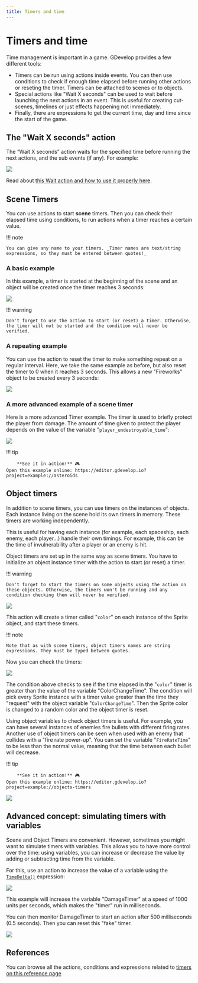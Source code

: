 ```yaml
---
title: Timers and time
---
```

# Timers and time

Time management is important in a game. GDevelop provides a few different tools:

* Timers can be run using actions inside events. You can then use conditions to check if enough time elapsed before running other actions or reseting the timer. Timers can be attached to scenes or to objects.
* Special actions like "Wait X seconds" can be used to wait before launching the next actions in an event. This is useful for creating cut-scenes, timelines or just effects happening not immediately.
* Finally, there are expressions to get the current time, day and time since the start of the game.

## The "Wait X seconds" action

The “Wait X seconds” action waits for the specified time before running the next actions, and the sub events (if any). For example:

![](/gdevelop5/all-features/timers-and-time/pasted/20220519-142810.png)

Read about [this Wait action and how to use it properly here](/gdevelop5/all-features/timers-and-time/wait-action).

## Scene Timers

You can use actions to start **scene** timers. Then you can check their elapsed time using conditions, to run actions when a timer reaches a certain value.

!!! note

    You can give any name to your timers. _Timer names are text/string expressions, so they must be entered between quotes!_

### A basic example

In this example, a timer is started at the beginning of the scene and an object will be created once the timer reaches 3 seconds:

![](/gdevelop5/all-features/timers/pasted/20220122-161745.png)

!!! warning

    Don't forget to use the action to start (or reset) a timer. Otherwise, the timer will not be started and the condition will never be verified.

### A repeating example

You can use the action to reset the timer to make something repeat on a regular interval. Here, we take the same example as before, but also reset the timer to 0 when it reaches 3 seconds. This allows a new "Fireworks" object to be created every 3 seconds:

![](/gdevelop5/all-features/timers/pasted/20220122-162310.png)


### A more advanced example of a scene timer

Here is a more advanced Timer example. The timer is used to briefly protect the player from damage.  The amount of time given to protect the player depends on the value of the variable "`player_undestroyable_time`":

![](/gdevelop5/all-features/timer-and-variable.png)

!!! tip

        **See it in action!** 🎮
    Open this example online: https://editor.gdevelop.io?project=example://asteroids

## Object timers

In addition to scene timers, you can use timers on the instances of objects. Each instance living on the scene hold its own timers in memory. These timers are working independently.

This is useful for having each instance (for example, each spaceship, each enemy, each player...) handle their own timings. For example, this can be the time of invulnerability after a player or an enemy is hit.


Object timers are set up in the same way as scene timers. You have to initialize an object instance timer with the action to start (or reset) a timer.

!!! warning

    Don't forget to start the timers on some objects using the action on these objects. Otherwise, the timers won't be running and any condition checking them will never be verified.

![](/gdevelop5/all-features/timers/pasted/20220122-163715.png)

This action will create a timer called "`color`" on each instance of the Sprite object, and start these timers.

!!! note

    Note that as with scene timers, object timers names are string expressions. They must be typed between quotes.

Now you can check the timers:

![](/gdevelop5/all-features/timers/pasted/20220122-163842.png)

The condition above checks to see if the time elapsed in the "`color`" timer is greater than the value of the variable "ColorChangeTime". The condition will pick every Sprite instance with a timer value greater than the time they "request" with the object variable "`ColorChangeTime`". Then the Sprite color is changed to a random color and the object timer is reset.

Using object variables to check object timers is useful. For example, you can have several instances of enemies fire bullets with different firing rates. Another use of object timers can be seen when used with an enemy that collides with a "fire rate power-up". You can set the variable "`FireRateTime`" to be less than the normal value, meaning that the time between each bullet will decrease.

!!! tip

        **See it in action!** 🎮
    Open this example online: https://editor.gdevelop.io?project=example://objects-timers

![](/gdevelop5/all-features/fireratetimerexamplenew.png)

## Advanced concept: simulating timers with variables

Scene and Object Timers are convenient. However, sometimes you might want to simulate timers with variables. This allows you to have more control over the time: using variables, you can increase or decrease the value by adding or subtracting time from the variable.

For this, use an action to increase the value of a variable using the [`TimeDelta()`](/gdevelop5/events#timedelta) expression:

![](/gdevelop5/all-features/increase-variable-timer.png)

This example will increase the variable "DamageTimer" at a speed of 1000 units per seconds, which makes the "timer" run in milliseconds.

You can then monitor DamageTimer to start an action after 500 milliseconds (0.5 seconds). Then you can reset this "fake" timer.

![](/gdevelop5/all-features/reset-variable-timer.png)

## References

You can browse all the actions, conditions and expressions related to [timers on this reference page](/gdevelop5/all-features/timers-and-time/reference/)